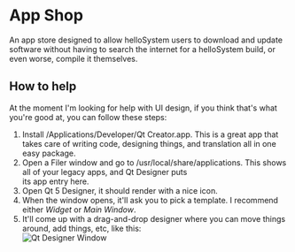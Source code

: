 # App Shop
An app store designed to allow helloSystem users to download and update software without having to search the internet for a helloSystem build, or even worse, compile it themselves.

## How to help
At the moment I'm looking for help with UI design, if you think that's what you're good at, you can follow these steps:
1. Install /Applications/Developer/Qt Creator.app. This is a great app that takes care of writing code, designing things,
   and translation all in one easy package.                                                                                                                            
2. Open a Filer window and go to /usr/local/share/applications. This shows all of your legacy apps, and Qt Designer puts                                               
   its app entry here.                                                                                                                                                 
3. Open Qt 5 Designer, it should render with a nice icon.                                                                                                              
4. When the window opens, it'll ask you to pick a template. I recommend either *Widget* or *Main Window*.                                                              
5. It'll come up with a drag-and-drop designer where you can move things around, add things, etc, like this:                                                           
![Qt Designer Window](https://user-images.githubusercontent.com/64388266/119070709-0e5d4480-b9d8-11eb-8571-3ffcb85dbdde.png)
